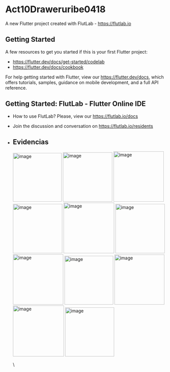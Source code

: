 # Act10Draweruribe0418

A new Flutter project created with FlutLab - https://flutlab.io

## Getting Started

A few resources to get you started if this is your first Flutter project:

- https://flutter.dev/docs/get-started/codelab
- https://flutter.dev/docs/cookbook

For help getting started with Flutter, view our
https://flutter.dev/docs, which offers tutorials,
samples, guidance on mobile development, and a full API reference.

## Getting Started: FlutLab - Flutter Online IDE

- How to use FlutLab? Please, view our https://flutlab.io/docs
- Join the discussion and conversation on https://flutlab.io/residents

- ## Evidencias
  <img width="153" alt="image" src="https://github.com/UribeV128/Act10Draweruribe0418/assets/143779478/1b236640-347b-4198-8ca4-392aceb0adb7">
  <img width="155" alt="image" src="https://github.com/UribeV128/Act10Draweruribe0418/assets/143779478/78e0dacf-31ba-4ac2-af7e-b8098697a959">
  <img width="158" alt="image" src="https://github.com/UribeV128/Act10Draweruribe0418/assets/143779478/ac73a5ae-b773-40c1-86c3-de0acbb6c80b">
  <img width="155" alt="image" src="https://github.com/UribeV128/Act10Draweruribe0418/assets/143779478/df6d02cd-a811-4a45-98e2-3ece2c2314e4">
  <img width="159" alt="image" src="https://github.com/UribeV128/Act10Draweruribe0418/assets/143779478/3f2a4564-9bce-4e49-be1c-67c2abe5faf1">
  <img width="155" alt="image" src="https://github.com/UribeV128/Act10Draweruribe0418/assets/143779478/1f992324-6773-4873-a85d-0a320019643f">
  <img width="158" alt="image" src="https://github.com/UribeV128/Act10Draweruribe0418/assets/143779478/70f837c6-a5bf-43f7-ba8f-a6356aa890c1">
  <img width="153" alt="image" src="https://github.com/UribeV128/Act10Draweruribe0418/assets/143779478/eed0cec6-4977-41e5-b627-0e38f5089a19">
  <img width="157" alt="image" src="https://github.com/UribeV128/Act10Draweruribe0418/assets/143779478/c06da7d6-fc55-4df0-bfe7-0c6902b4cd8e">
  <img width="160" alt="image" src="https://github.com/UribeV128/Act10Draweruribe0418/assets/143779478/b7d3315d-06cd-4701-85ad-3b7e81ab102d">
  <img width="154" alt="image" src="https://github.com/UribeV128/Act10Draweruribe0418/assets/143779478/3d47462f-7caf-4892-b6f9-2f23765e9606">






  \



  


